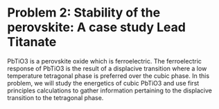 # Problem 2: Stability of the perovskite: A case study Lead Titanate 

PbTiO3 is a perovskite oxide which is ferroelectric. The ferroelectric response of PbTiO3 is the result of a displacive transition where a low temperature tetragonal phase is preferred over the cubic phase. In this problem, we will study the energetics of cubic PbTiO3 and use first principles calculations to gather information pertaining to the displacive transition to the tetragonal phase.
